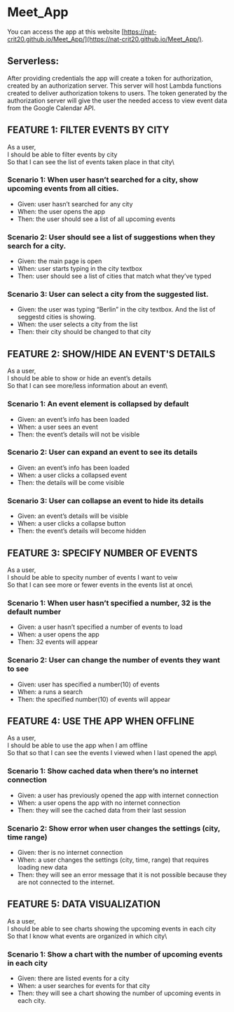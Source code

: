# Meet_App
You can access the app at this website [https://nat-crit20.github.io/Meet_App/](https://nat-crit20.github.io/Meet_App/).
## Serverless:
After providing credentials the app will create a token for authorization, created by an authorization server. This server will host Lambda functions created to deliver authorization tokens to users.  The token generated by the authorization server will give the user the needed access to view event data from the Google Calendar API.


## FEATURE 1: FILTER EVENTS BY CITY
As a user,\
I should be able to filter events by city\
So that I can see the list of events taken place in that city\
### Scenario 1: When user hasn’t searched for a city, show upcoming events from all cities.
- Given: user hasn’t searched for any city
- When: the user opens the app
- Then: the user should see a list of all upcoming events
### Scenario 2: User should see a list of suggestions when they search for a city.
- Given: the main page is open
- When: user starts typing in the city textbox
- Then: user should see a list of cities that match what they’ve typed
### Scenario 3: User can select a city from the suggested list.
- Given: the user was typing “Berlin” in the city textbox. And the list of seggestd cities is showing.
- When: the user selects a city from the list
- Then: their city should be changed to that city
## FEATURE 2: SHOW/HIDE AN EVENT'S DETAILS
As a user,\
I should be able to show or hide an event’s details\
So that I can see more/less information about an event\
### Scenario 1: An event element is collapsed by default
- Given: an event’s info has been loaded
- When: a user sees an event
- Then: the event’s details will not be visible
### Scenario 2: User can expand an event to see its details
- Given: an event’s info has been loaded
- When: a user clicks a collapsed event
- Then: the details will be come visible
### Scenario 3: User can collapse an event to hide its details
- Given: an event’s details will be visible
- When: a user clicks a collapse button
- Then: the event’s details will become hidden
## FEATURE 3: SPECIFY NUMBER OF EVENTS
As a user,\
I should be able to specity number of events I want to veiw\
So that I can see more or fewer events in the events list at once\
### Scenario 1: When user hasn’t specified a number, 32 is the default number
- Given: a user hasn’t specified a number of events to load
- When: a user opens the app
- Then: 32 events will appear
### Scenario 2: User can change the number of events they want to see
- Given: user has specified a number(10) of events
- When: a runs a search
- Then: the specified number(10) of events will appear
## FEATURE 4: USE THE APP WHEN OFFLINE
As a user,\
I should be able to use the app when I am offline\
So that so that I can see the events I viewed when I last opened the app\
### Scenario 1: Show cached data when there’s no internet connection
- Given: a user has previously opened the app with internet connection
- When: a user opens the app with no internet connection
- Then: they will see the cached data from their last session
### Scenario 2: Show error when user changes the settings (city, time range)
- Given: ther is no internet connection
- When: a user changes the settings (city, time, range) that requires loading new data
- Then: they will see an error message that it is not possible because they are not connected to the internet.
## FEATURE 5: DATA VISUALIZATION
As a user,\
I should be able to see charts showing the upcoming events in each city\
So that I know what events are organized in which city\
### Scenario 1: Show a chart with the number of upcoming events in each city
- Given: there are listed events for a city
- When: a user searches for events for that city
- Then: they will see a chart showing the number of upcoming events in each city.
